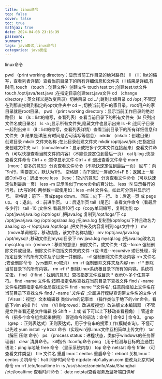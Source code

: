 ```yaml
---
title: linux命令
top: false
cover: false
toc: true
mathjax: true
date: 2024-04-08 23:16:39
password:
summary:
tags: java面试,linux命令]
categories: java面经
---
```


linux命令

pwd （print working directory：显示当前工作目录的绝对路径）
ll （ll：list的缩写，查看列表详情）查看当前目录下的所有详细信息和文件夹（ll 结果是详细,有时间,
touch （touch：创建文件）创建文件
	touch test.txt ;创建test.txt文件 
	touch /opt/java/test.java ;在指定目录创建test.java文件
cd （change directory：英文释义是改变目录）切换目录
	cd ../ ;跳到上级目录 
	cd /opt ;不管现在到那直接跳到指定的opt文件夹中 
	cd ~ ;切换当前用户的家目录。root用户的家目录就是root目录。 
pwd （print working directory：显示当前工作目录的绝对路径） 
ls （ls：list的缩写，查看列表）查看当前目录下的所有文件夹（ls 只列出文件名或目录名） 
	ls -a ;显示所有文件夹,隐藏文件也显示出来 
	ls -R ;连同子目录一起列出来 
ll （ll：list的缩写，查看列表详情）查看当前目录下的所有详细信息和文件夹（ll 结果是详细,有时间是否可读写等信息） 
mkdir （mkdir：创建目录） 创建目录 
	mkdir 文件夹名称 ;在此目录创建文件夹 
	mkdir /opt/java/jdk ;在指定目录创建文件夹 
cat （concatenate：显示或把多个文本文件连接起来）查看文件命令（可以快捷查看当前文件的内容）（不能快速定位到最后一页） 
	cat lj.log ;快捷查看文件命令 
	Ctrl + c ;暂停显示文件 
	Ctrl + d ;退出查看文件命令
more （more：更多的意思）分页查看文件命令（不能快速定位到最后一页） 
	回车：向下n行，需要定义，默认为1行。 
	空格键：向下滚动一屏或Ctrl+F 
	B：返回上一层或Ctrl+B 
	q：退出more 
less （lese：较少的意思）分页查看文件命令（可以快速定位到最后一页） 
	less -m 显示类似于more命令的百分比。 
	less -N 显示每行的行号。(大写的N) 
	两参数一起使用如：less -mN 文件名，如此可分页并显示行号。 
	空格键：前下一页或page down。 
	回车：向下一行。
	b：后退一页 或 page up。 
	q：退出。 
	d：前进半页。 
	u：后退半页 
tail（尾巴） 查看文件命令（看最后多少行） 
	tail -10 ;文件名 看最后10行
cp（copy单词缩写，复制功能
	cp /opt/java/java.log /opt/logs/ ;把java.log 复制到/opt/logs/下 
	cp /opt/java/java.log /opt/logs/aaa.log ;把java.log 复制到/opt/logs/下并且改名为 aaa.log 
	cp -r /opt/java /opt/logs ;把文件夹及内容复制到logs文件中 ） 
mv（move单词缩写，移动功能，该文件名称功能）
	mv /opt/java/java.log /opt/mysql/ ;移动文件到mysql目录下 
	mv java.log mysql.log ;把java.log改名为mysql.log 
rm（remove：移除的意思）删除文件，或文件夹
	-f或--force 强制删除文件或目录。删除文件不包括文件夹的文件 
	-r或-R或--recursive 递归处理，将指定目录下的所有文件及子目录一并删除。 
	-rf 强制删除文件夹及内容 
rm 文件名 ;安全删除命令 （yes删除 no取消） 
	rm -rf 强制删除文件夹及内容 
	rm -rf * 删除当前目录下的所有内容。 
	rm -rf /* 删除Linux系统根目录下所有的内容。系统将完蛋。
find （fifind：找到的意思）查找指定文件或目录
	\* 表示0~多个任意字符。 
	find -name 文件名;按照指定名称查找在当前目录下查找文件 
	find / -name 文件名按照指定名称全局查找文件 
	find -name '*文件名' ;任意前缀加上文件名在当前目录下查找文件 
	find / -name '*文件名*' ;全局进行模糊查询带文件名的文件 
vi （VIsual：视觉）文本编辑器 类似win的记事本 （操作类似于地下的vim命令，看底下vim 的操 作） 
vim （VI IMproved：改进版视觉）改进版文本编辑器 （不管是文件查看还是文件编辑 按 Shift + 上或 者下可以上下移动查看视角） 
| 管道命令（把多个命令组合起来使用） 
管道命令的语法：命令1 | 命令2 | 命令3。 
grep （grep ：正则表达式）正则表达式，用于字符串的搜索工作(模糊查询)。不懂可以先过
yum install -y lrzsz 命令（实现win到Linux文件互相简单上传文件） 
tar （解压 压缩 命令） 
ps （process status：进程状态，类似于windows的任务管理器）
clear 清屏命令。
kill指令
ifconfig命令
ping （用于检测与目标的连通性）语法：ping ip地址
free 命令 （显示系统内存） 
top 命令
netstat 命令 
fifile （可查看文件类型） 
file 文件名 
重启linux：centos 重启命令：reboot 
关机linux： centos 关机命令：halt 
同步时间命令 ntpdate ntp1.aliyun.com 
更改为北京时间命令 rm -rf /etc/localtime  ln -s /usr/share/zoneinfo/Asia/Shanghai /etc/localtime 
查看时间命令： date
netstat查看服务及监听端口详解